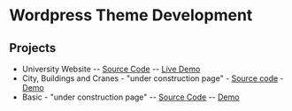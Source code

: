 # Wordpress Theme Development

## Projects
* University Website -- [Source Code](https://github.com/paulAlexSerban/University-Website-WP-Project) -- [Live Demo](http://uniweb.paulserban.eu/wp/)
* City, Buildings and Cranes - "under construction page" - [Source code](https://github.com/paulAlexSerban/WP-cityBuildingCranes-underConstruction) - [Demo](https://paulalexserban.github.io/WP-cityBuildingCranes-underConstruction/)
* Basic - "under construction page" -- [Source Code](https://github.com/paulAlexSerban/WP-UnderConstruction) -- [Demo](https://paulalexserban.github.io/WP-UnderConstruction/)


